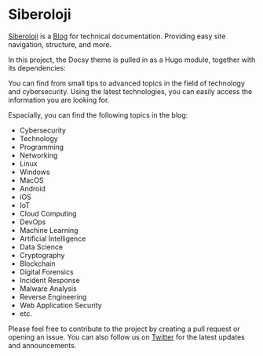 # Siberoloji

[Siberoloji](https://siberoloji.github.io) is a [Blog](https://www.siberoloji.com) for technical documentation. Providing easy
site navigation, structure, and more.

In this project, the Docsy theme is pulled in as a Hugo module, together with its dependencies:

You can find from small tips to advanced topics in the field of technology and cybersecurity. Using the latest technologies, you can easily access the information you are looking for.

Espacially, you can find the following topics in the blog:

- Cybersecurity
- Technology
- Programming
- Networking
- Linux
- Windows
- MacOS
- Android
- iOS
- IoT
- Cloud Computing
- DevOps
- Machine Learning
- Artificial Intelligence
- Data Science
- Cryptography
- Blockchain
- Digital Forensics
- Incident Response
- Malware Analysis
- Reverse Engineering
- Web Application Security
- etc.

Please feel free to contribute to the project by creating a pull request or opening an issue. You can also follow us on [Twitter](https://twitter.com/siberoloji_ltd) for the latest updates and announcements.
